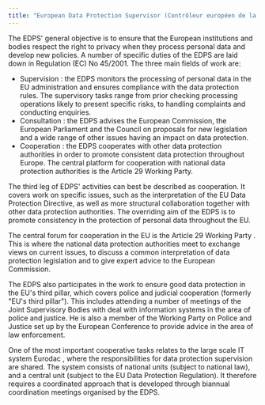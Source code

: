 ```yaml
---
title: "European Data Protection Supervisor (Contrôleur européen de la protection des données)"
---
```


The EDPS' general objective is to ensure that the European institutions and bodies respect the right to privacy when they process personal data and develop new policies. A number of specific duties of the EDPS are laid down in Regulation (EC) No 45/2001. The three main fields of work are: 
* Supervision : the EDPS monitors the processing of personal data in the EU administration and ensures compliance with the data protection rules. The supervisory tasks  range from prior checking processing operations likely to present specific risks, to handling complaints and conducting enquiries.
* Consultation : the EDPS advises the European Commission, the European Parliament and the Council on proposals for new legislation and a wide range of other issues having an impact on data protection.
* Cooperation : the EDPS cooperates with other data protection authorities in order to promote consistent data protection throughout Europe. The central platform for cooperation with national data protection authorities is the Article 29 Working Party.

The third leg of EDPS' activities can best be described as cooperation. It covers work on specific issues, such as the interpretation of the EU Data Protection Directive, as well as more structural collaboration together with other data protection authorities. The overriding aim of the EDPS is to promote consistency in the protection of personal data throughout the EU.
 
The central forum for cooperation in the EU is the Article 29 Working Party . This is where the national data protection authorities meet to exchange views on current issues, to discuss a common interpretation of data protection legislation and to give expert advice to the European Commission.  

The EDPS also participates in the work to ensure good data protection in the EU's third pillar, which covers police and judicial cooperation (formerly "EU's third pillar"). This includes attending a number of meetings of the Joint Supervisory Bodies with deal with information systems in the area of police and justice. He is also a member of the Working Party on Police and Justice set up by the European Conference to provide advice in the area of law enforcement.

One of the most important cooperative tasks relates to the large scale IT system Eurodac , where the responsibilities for data protection supervision are shared. The system consists of national units (subject to national law), and a central unit (subject to the EU Data Protection Regulation). It therefore requires a coordinated approach that is developed through biannual coordination meetings organised by the EDPS.

